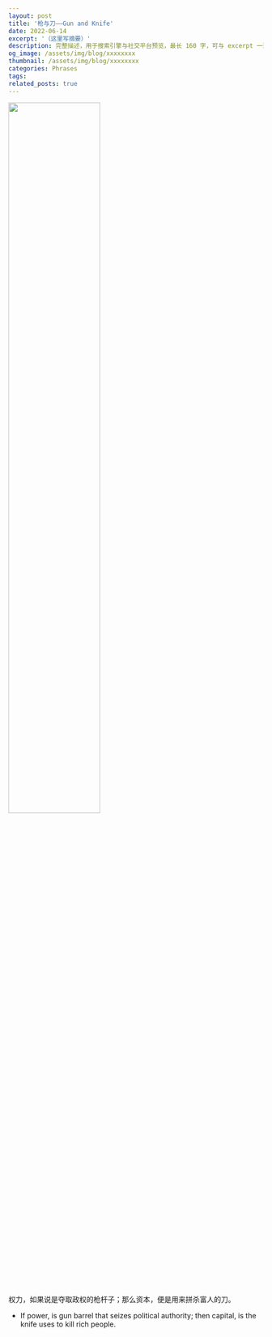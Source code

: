 ```yaml
---
layout: post
title: '枪与刀——Gun and Knife'
date: 2022-06-14
excerpt: '（这里写摘要）'
description: 完整描述，用于搜索引擎与社交平台预览，最长 160 字，可与 excerpt 一致
og_image: /assets/img/blog/xxxxxxxx
thumbnail: /assets/img/blog/xxxxxxxx
categories: Phrases
tags: 
related_posts: true
---
```


<img src="{{ '/assets/img/blog/xxxxxxxx' | relative_url }}" style="width:60%;">

权力，如果说是夺取政权的枪杆子；那么资本，便是用来拼杀富人的刀。

- If power, is gun barrel that seizes political authority; then capital, is the knife uses to kill rich people.